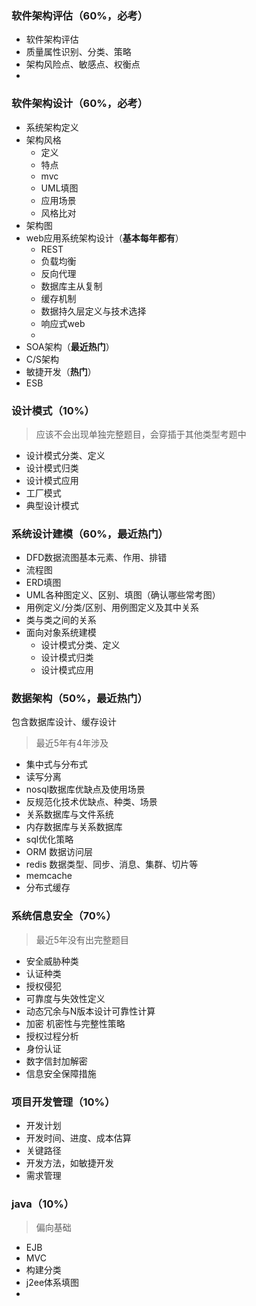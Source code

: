 

### 软件架构评估（60%，必考）
- 软件架构评估
- 质量属性识别、分类、策略
- 架构风险点、敏感点、权衡点
- 


### 软件架构设计（60%，必考）

- 系统架构定义
- 架构风格
    - 定义
    - 特点
    - mvc
    - UML填图
    - 应用场景
    - 风格比对
- 架构图
- web应用系统架构设计（**基本每年都有**）
    - REST
    - 负载均衡
    - 反向代理
    - 数据库主从复制
    - 缓存机制
    - 数据持久层定义与技术选择
    - 响应式web
    - 
- SOA架构（**最近热门**）
- C/S架构
- 敏捷开发（**热门**）
- ESB

### 设计模式（10%）

> 应该不会出现单独完整题目，会穿插于其他类型考题中

- 设计模式分类、定义
- 设计模式归类
- 设计模式应用
- 工厂模式
- 典型设计模式


### 系统设计建模（60%，最近热门）
- DFD数据流图基本元素、作用、排错
- 流程图
- ERD填图
- UML各种图定义、区别、填图（确认哪些常考图）
- 用例定义/分类/区别、用例图定义及其中关系
- 类与类之间的关系
- 面向对象系统建模
    - 设计模式分类、定义
    - 设计模式归类
    - 设计模式应用

### 数据架构（50%，最近热门）
包含数据库设计、缓存设计

> 最近5年有4年涉及

- 集中式与分布式
- 读写分离
- nosql数据库优缺点及使用场景
- 反规范化技术优缺点、种类、场景
- 关系数据库与文件系统
- 内存数据库与关系数据库
- sql优化策略
- ORM 数据访问层
- redis 数据类型、同步、消息、集群、切片等
- memcache
- 分布式缓存

### 系统信息安全（70%）

> 最近5年没有出完整题目

- 安全威胁种类
- 认证种类
- 授权侵犯
- 可靠度与失效性定义
- 动态冗余与N版本设计可靠性计算
- 加密 机密性与完整性策略
- 授权过程分析
- 身份认证
- 数字信封加解密
- 信息安全保障措施

### 项目开发管理（10%）
- 开发计划
- 开发时间、进度、成本估算
- 关键路径
- 开发方法，如敏捷开发
- 需求管理

### java（10%）

> 偏向基础

- EJB
- MVC
- 构建分类
- j2ee体系填图
- 

